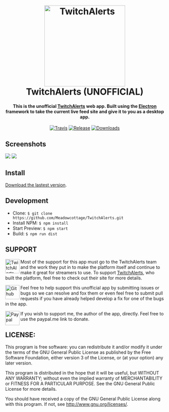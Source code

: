 <h1 align="center">
  <a href="https://twitchalerts.com"><img alt='TwitchAlerts' width='256' height='256' src="https://raw.githubusercontent.com/Meadowcottage/TwitchAlerts/master/build/icon.png"></a>
  <br>
    TwitchAlerts (UNOFFICIAL)
  <br>
</h1>

<h4 align="center">This is the unofficial <a href="https://twitchalerts.com/">TwitchAlerts</a> web app. Built using the <a href="http://electron.atom.io/">Electron</a> framework to take the current live feed site and give it to you as a desktop app.</h4>

<p align="center">
  <a href="https://travis-ci.org/Meadowcottage/TwitchAlerts"><img src="https://img.shields.io/travis/Meadowcottage/TwitchAlerts/master.svg?style=flat-square" alt="Travis"></a>
  <a href="https://github.com/Meadowcottage/TwitchAlerts/releases"><img src="https://img.shields.io/github/release/Meadowcottage/TwitchAlerts.svg?style=flat-square" alt="Release"></a>
  <a href="https://github.com/Meadowcottage/TwitchAlerts/releases"><img src="https://img.shields.io/github/downloads/meadowcottage/TwitchAlerts/total.svg?style=flat-square" alt="Downloads"></a>
</p>

## Screenshots

<img src="https://raw.githubusercontent.com/Meadowcottage/TwitchAlerts/master/build/Screenshot-1.png"/>

<img src="https://raw.githubusercontent.com/Meadowcottage/TwitchAlerts/master/build/Screenshot-2.png"/>

## Install

[Download the lastest version](https://github.com/Meadowcottage/TwitchAlerts/releases).

## Development

- Clone: `$ git clone https://github.com/Meadowcottage/TwitchAlerts.git`
- Install NPM: `$ npm install`
- Start Preview: `$ npm start`
- Build: `$ npm run dist`

## SUPPORT

[<img width='45' height="45" align='left' alt='TwitchAlerts' src="https://raw.githubusercontent.com/Meadowcottage/TwitchAlerts/master/build/icon.png">](https://twitchalerts.com/) Most of the support for this app must go to the TwitchAlerts team and the work they put in to make the platform itself and continue to make it great for streamers to use. To support [TwitchAlerts](https://twitchalerts.com/), who built the platform, feel free to check out their site for more details.

[<img width='45' height="45" align='left' alt='Github' src="https://upload.wikimedia.org/wikipedia/commons/9/91/Octicons-mark-github.svg">](https://github.com/Meadowcottage/TwitchAlerts) Feel free to help support this unofficial app by submitting issues or bugs so we can resolve and fox them or even feel free to submit pull requests if you have already helped develop a fix for one of the bugs in the app.

[<img width='45' height="45" align='left' alt='Paypal' src="https://upload.wikimedia.org/wikipedia/commons/5/53/PayPal_2014_logo.svg">](https://www.paypal.com/cgi-bin/webscr?cmd=_xclick&business=bendixon50%40gmail%2ecom&item_name=Tip%20for%20Meadowcottage&currency_code=GBP) If you wish to support me, the author of the app, directly. Feel free to use the paypal.me link to donate.

## LICENSE:

This program is free software: you can redistribute it and/or modify
it under the terms of the GNU General Public License as published by
the Free Software Foundation, either version 3 of the License, or
(at your option) any later version.

This program is distributed in the hope that it will be useful,
but WITHOUT ANY WARRANTY; without even the implied warranty of
MERCHANTABILITY or FITNESS FOR A PARTICULAR PURPOSE.  See the
GNU General Public License for more details.

You should have received a copy of the GNU General Public License
along with this program.  If not, see <http://www.gnu.org/licenses/>.
